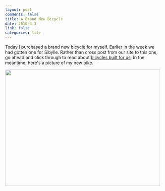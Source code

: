 ```yaml
--- 
layout: post
comments: false
title: A Brand New Bicycle
date: 2010-4-3
link: false
categories: life
---
```

Today I purchased a brand new bicycle for myself. Earlier in the week we had gotten one for Sibylle. Rather than cross post from our site to this one, go ahead and click through to read about <a title="Bicycles Built for Us" href="http://sibylleandmark.wordpress.com/2010/04/03/on-a-bicycle-built-for-us/" target="_blank">bicycles built for us</a>. In the meantime, here's a picture of my new bike.

<a href="http://zanshin.net/wp-content/uploads/2010/04/4487598325_eeaf75d1e8.jpg"><img class="aligncenter size-full wp-image-2325" title="P1010040" src="http://zanshin.net/wp-content/uploads/2010/04/4487598325_eeaf75d1e8.jpg" alt="" width="500" height="375" /></a>
